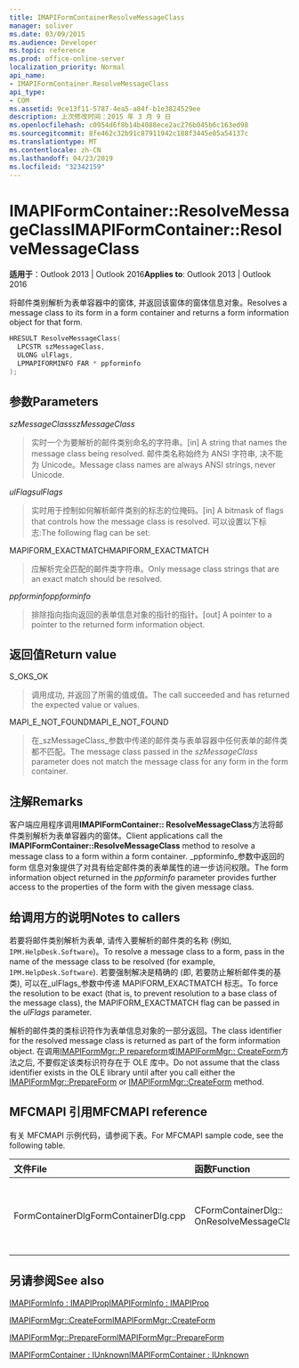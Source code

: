 ```yaml
---
title: IMAPIFormContainerResolveMessageClass
manager: soliver
ms.date: 03/09/2015
ms.audience: Developer
ms.topic: reference
ms.prod: office-online-server
localization_priority: Normal
api_name:
- IMAPIFormContainer.ResolveMessageClass
api_type:
- COM
ms.assetid: 9ce13f11-5787-4ea5-a84f-b1e3824529ee
description: 上次修改时间：2015 年 3 月 9 日
ms.openlocfilehash: c0954d6f8b14b4088ece2ac276b045b6c163ed98
ms.sourcegitcommit: 8fe462c32b91c87911942c188f3445e85a54137c
ms.translationtype: MT
ms.contentlocale: zh-CN
ms.lasthandoff: 04/23/2019
ms.locfileid: "32342159"
---
```

# <a name="imapiformcontainerresolvemessageclass"></a><span data-ttu-id="c04b5-103">IMAPIFormContainer::ResolveMessageClass</span><span class="sxs-lookup"><span data-stu-id="c04b5-103">IMAPIFormContainer::ResolveMessageClass</span></span>

  
  
<span data-ttu-id="c04b5-104">**适用于**：Outlook 2013 | Outlook 2016</span><span class="sxs-lookup"><span data-stu-id="c04b5-104">**Applies to**: Outlook 2013 | Outlook 2016</span></span> 
  
<span data-ttu-id="c04b5-105">将邮件类别解析为表单容器中的窗体, 并返回该窗体的窗体信息对象。</span><span class="sxs-lookup"><span data-stu-id="c04b5-105">Resolves a message class to its form in a form container and returns a form information object for that form.</span></span>
  
```cpp
HRESULT ResolveMessageClass(
  LPCSTR szMessageClass,
  ULONG ulFlags,
  LPMAPIFORMINFO FAR * ppforminfo
);
```

## <a name="parameters"></a><span data-ttu-id="c04b5-106">参数</span><span class="sxs-lookup"><span data-stu-id="c04b5-106">Parameters</span></span>

 <span data-ttu-id="c04b5-107">_szMessageClass_</span><span class="sxs-lookup"><span data-stu-id="c04b5-107">_szMessageClass_</span></span>
  
> <span data-ttu-id="c04b5-108">实时一个为要解析的邮件类别命名的字符串。</span><span class="sxs-lookup"><span data-stu-id="c04b5-108">[in] A string that names the message class being resolved.</span></span> <span data-ttu-id="c04b5-109">邮件类名称始终为 ANSI 字符串, 决不能为 Unicode。</span><span class="sxs-lookup"><span data-stu-id="c04b5-109">Message class names are always ANSI strings, never Unicode.</span></span>
    
 <span data-ttu-id="c04b5-110">_ulFlags_</span><span class="sxs-lookup"><span data-stu-id="c04b5-110">_ulFlags_</span></span>
  
> <span data-ttu-id="c04b5-111">实时用于控制如何解析邮件类别的标志的位掩码。</span><span class="sxs-lookup"><span data-stu-id="c04b5-111">[in] A bitmask of flags that controls how the message class is resolved.</span></span> <span data-ttu-id="c04b5-112">可以设置以下标志:</span><span class="sxs-lookup"><span data-stu-id="c04b5-112">The following flag can be set:</span></span>
    
<span data-ttu-id="c04b5-113">MAPIFORM_EXACTMATCH</span><span class="sxs-lookup"><span data-stu-id="c04b5-113">MAPIFORM_EXACTMATCH</span></span> 
  
> <span data-ttu-id="c04b5-114">应解析完全匹配的邮件类字符串。</span><span class="sxs-lookup"><span data-stu-id="c04b5-114">Only message class strings that are an exact match should be resolved.</span></span>
    
 <span data-ttu-id="c04b5-115">_ppforminfo_</span><span class="sxs-lookup"><span data-stu-id="c04b5-115">_ppforminfo_</span></span>
  
> <span data-ttu-id="c04b5-116">排除指向指向返回的表单信息对象的指针的指针。</span><span class="sxs-lookup"><span data-stu-id="c04b5-116">[out] A pointer to a pointer to the returned form information object.</span></span>
    
## <a name="return-value"></a><span data-ttu-id="c04b5-117">返回值</span><span class="sxs-lookup"><span data-stu-id="c04b5-117">Return value</span></span>

<span data-ttu-id="c04b5-118">S_OK</span><span class="sxs-lookup"><span data-stu-id="c04b5-118">S_OK</span></span> 
  
> <span data-ttu-id="c04b5-119">调用成功, 并返回了所需的值或值。</span><span class="sxs-lookup"><span data-stu-id="c04b5-119">The call succeeded and has returned the expected value or values.</span></span>
    
<span data-ttu-id="c04b5-120">MAPI_E_NOT_FOUND</span><span class="sxs-lookup"><span data-stu-id="c04b5-120">MAPI_E_NOT_FOUND</span></span> 
  
> <span data-ttu-id="c04b5-121">在_szMessageClass_参数中传递的邮件类与表单容器中任何表单的邮件类都不匹配。</span><span class="sxs-lookup"><span data-stu-id="c04b5-121">The message class passed in the  _szMessageClass_ parameter does not match the message class for any form in the form container.</span></span> 
    
## <a name="remarks"></a><span data-ttu-id="c04b5-122">注解</span><span class="sxs-lookup"><span data-stu-id="c04b5-122">Remarks</span></span>

<span data-ttu-id="c04b5-123">客户端应用程序调用**IMAPIFormContainer:: ResolveMessageClass**方法将邮件类别解析为表单容器内的窗体。</span><span class="sxs-lookup"><span data-stu-id="c04b5-123">Client applications call the **IMAPIFormContainer::ResolveMessageClass** method to resolve a message class to a form within a form container.</span></span> <span data-ttu-id="c04b5-124">_ppforminfo_参数中返回的 form 信息对象提供了对具有给定邮件类的表单属性的进一步访问权限。</span><span class="sxs-lookup"><span data-stu-id="c04b5-124">The form information object returned in the  _ppforminfo_ parameter provides further access to the properties of the form with the given message class.</span></span> 
  
## <a name="notes-to-callers"></a><span data-ttu-id="c04b5-125">给调用方的说明</span><span class="sxs-lookup"><span data-stu-id="c04b5-125">Notes to callers</span></span>

<span data-ttu-id="c04b5-126">若要将邮件类别解析为表单, 请传入要解析的邮件类的名称 (例如, `IPM.HelpDesk.Software`)。</span><span class="sxs-lookup"><span data-stu-id="c04b5-126">To resolve a message class to a form, pass in the name of the message class to be resolved (for example,  `IPM.HelpDesk.Software`).</span></span> <span data-ttu-id="c04b5-127">若要强制解决是精确的 (即, 若要防止解析邮件类的基类), 可以在_ulFlags_参数中传递 MAPIFORM_EXACTMATCH 标志。</span><span class="sxs-lookup"><span data-stu-id="c04b5-127">To force the resolution to be exact (that is, to prevent resolution to a base class of the message class), the MAPIFORM_EXACTMATCH flag can be passed in the  _ulFlags_ parameter.</span></span> 
  
<span data-ttu-id="c04b5-128">解析的邮件类的类标识符作为表单信息对象的一部分返回。</span><span class="sxs-lookup"><span data-stu-id="c04b5-128">The class identifier for the resolved message class is returned as part of the form information object.</span></span> <span data-ttu-id="c04b5-129">在调用[IMAPIFormMgr::P repareform](imapiformmgr-prepareform.md)或[IMAPIFormMgr:: CreateForm](imapiformmgr-createform.md)方法之后, 不要假定该类标识符存在于 OLE 库中。</span><span class="sxs-lookup"><span data-stu-id="c04b5-129">Do not assume that the class identifier exists in the OLE library until after you call either the [IMAPIFormMgr::PrepareForm](imapiformmgr-prepareform.md) or [IMAPIFormMgr::CreateForm](imapiformmgr-createform.md) method.</span></span> 
  
## <a name="mfcmapi-reference"></a><span data-ttu-id="c04b5-130">MFCMAPI 引用</span><span class="sxs-lookup"><span data-stu-id="c04b5-130">MFCMAPI reference</span></span>

<span data-ttu-id="c04b5-131">有关 MFCMAPI 示例代码，请参阅下表。</span><span class="sxs-lookup"><span data-stu-id="c04b5-131">For MFCMAPI sample code, see the following table.</span></span>
  
|<span data-ttu-id="c04b5-132">**文件**</span><span class="sxs-lookup"><span data-stu-id="c04b5-132">**File**</span></span>|<span data-ttu-id="c04b5-133">**函数**</span><span class="sxs-lookup"><span data-stu-id="c04b5-133">**Function**</span></span>|<span data-ttu-id="c04b5-134">**备注**</span><span class="sxs-lookup"><span data-stu-id="c04b5-134">**Comment**</span></span>|
|:-----|:-----|:-----|
|<span data-ttu-id="c04b5-135">FormContainerDlg</span><span class="sxs-lookup"><span data-stu-id="c04b5-135">FormContainerDlg.cpp</span></span>  <br/> |<span data-ttu-id="c04b5-136">CFormContainerDlg:: OnResolveMessageClass</span><span class="sxs-lookup"><span data-stu-id="c04b5-136">CFormContainerDlg::OnResolveMessageClass</span></span>  <br/> |<span data-ttu-id="c04b5-137">MFCMAPI 使用**IMAPIFormContainer:: ResolveMessageClass**方法来查找与邮件类关联的窗体。</span><span class="sxs-lookup"><span data-stu-id="c04b5-137">MFCMAPI uses the **IMAPIFormContainer::ResolveMessageClass** method to locate a form that is associated with a message class.</span></span>  <br/> |
   
## <a name="see-also"></a><span data-ttu-id="c04b5-138">另请参阅</span><span class="sxs-lookup"><span data-stu-id="c04b5-138">See also</span></span>



[<span data-ttu-id="c04b5-139">IMAPIFormInfo : IMAPIProp</span><span class="sxs-lookup"><span data-stu-id="c04b5-139">IMAPIFormInfo : IMAPIProp</span></span>](imapiforminfoimapiprop.md)
  
[<span data-ttu-id="c04b5-140">IMAPIFormMgr::CreateForm</span><span class="sxs-lookup"><span data-stu-id="c04b5-140">IMAPIFormMgr::CreateForm</span></span>](imapiformmgr-createform.md)
  
[<span data-ttu-id="c04b5-141">IMAPIFormMgr::PrepareForm</span><span class="sxs-lookup"><span data-stu-id="c04b5-141">IMAPIFormMgr::PrepareForm</span></span>](imapiformmgr-prepareform.md)
  
[<span data-ttu-id="c04b5-142">IMAPIFormContainer : IUnknown</span><span class="sxs-lookup"><span data-stu-id="c04b5-142">IMAPIFormContainer : IUnknown</span></span>](imapiformcontaineriunknown.md)


